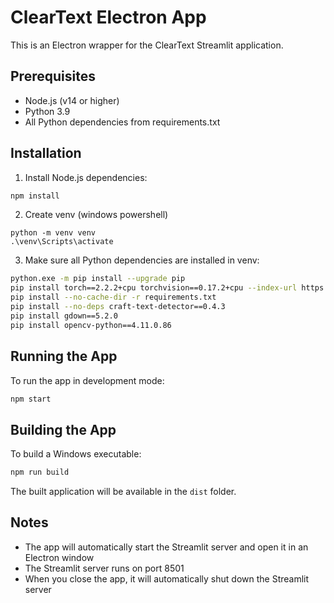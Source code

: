 # ClearText Electron App

This is an Electron wrapper for the ClearText Streamlit application.

## Prerequisites

- Node.js (v14 or higher)
- Python 3.9
- All Python dependencies from requirements.txt

## Installation

1. Install Node.js dependencies:
```bash
npm install
```
2. Create venv (windows powershell)
```
python -m venv venv
.\venv\Scripts\activate
```

3. Make sure all Python dependencies are installed in venv:
```bash
python.exe -m pip install --upgrade pip
pip install torch==2.2.2+cpu torchvision==0.17.2+cpu --index-url https://download.pytorch.org/whl/cpu
pip install --no-cache-dir -r requirements.txt
pip install --no-deps craft-text-detector==0.4.3
pip install gdown==5.2.0
pip install opencv-python==4.11.0.86
```

## Running the App

To run the app in development mode:
```bash
npm start
```

## Building the App

To build a Windows executable:
```bash
npm run build
```

The built application will be available in the `dist` folder.

## Notes

- The app will automatically start the Streamlit server and open it in an Electron window
- The Streamlit server runs on port 8501
- When you close the app, it will automatically shut down the Streamlit server 